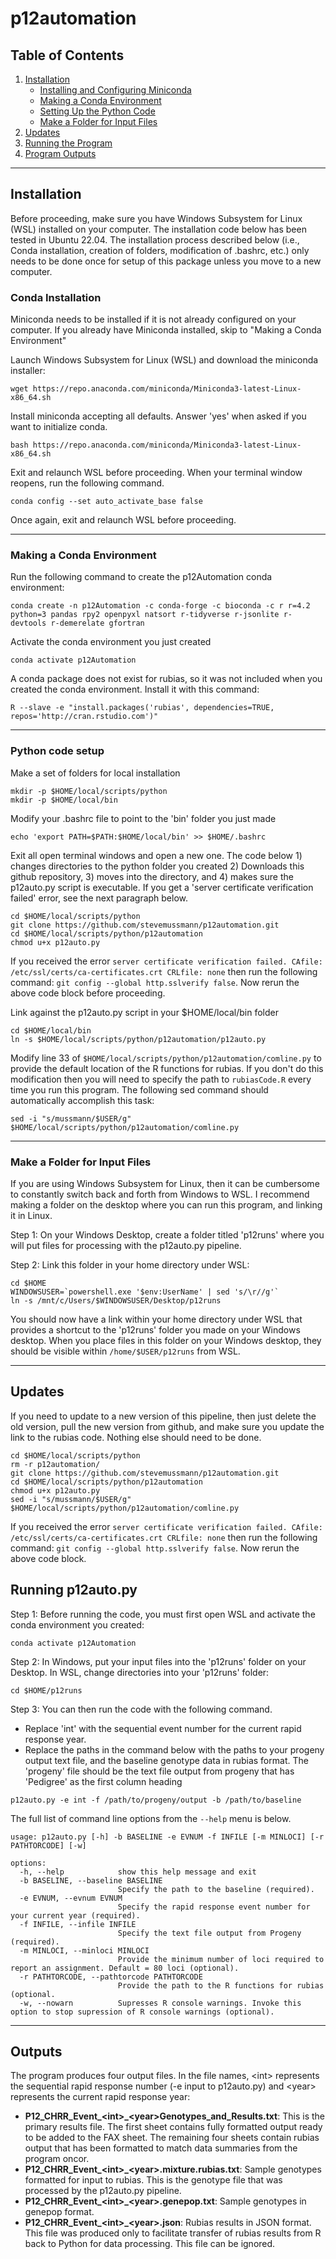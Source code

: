 # p12automation

## Table of Contents
1. [Installation](#installation)
    * [Installing and Configuring Miniconda](#condainstall)
    * [Making a Conda Environment](#condaenv)
    * [Setting Up the Python Code](#python)
    * [Make a Folder for Input Files](#quickruns)
2. [Updates](#update)
3. [Running the Program](#running)
4. [Program Outputs](#outputs)

<hr>

## Installation <a name="installation"></a>
Before proceeding, make sure you have Windows Subsystem for Linux (WSL) installed on your computer. The installation code below has been tested in Ubuntu 22.04. The installation process described below (i.e., Conda installation, creation of folders, modification of .bashrc, etc.) only needs to be done once for setup of this package unless you move to a new computer. 

### Conda Installation <a name="condainstall"></a>
Miniconda needs to be installed if it is not already configured on your computer. If you already have Miniconda installed, skip to "Making a Conda Environment"

Launch Windows Subsystem for Linux (WSL) and download the miniconda installer:
```
wget https://repo.anaconda.com/miniconda/Miniconda3-latest-Linux-x86_64.sh
```

Install miniconda accepting all defaults. Answer 'yes' when asked if you want to initialize conda. 

```
bash https://repo.anaconda.com/miniconda/Miniconda3-latest-Linux-x86_64.sh
```

Exit and relaunch WSL before proceeding. When your terminal window reopens, run the following command.

```
conda config --set auto_activate_base false
```
Once again, exit and relaunch WSL before proceeding. 

<hr>

### Making a Conda Environment <a name="condaenv"></a>
Run the following command to create the p12Automation conda environment:
```
conda create -n p12Automation -c conda-forge -c bioconda -c r r=4.2 python=3 pandas rpy2 openpyxl natsort r-tidyverse r-jsonlite r-devtools r-demerelate gfortran
```

Activate the conda environment you just created
```
conda activate p12Automation
```

A conda package does not exist for rubias, so it was not included when you created the conda environment. Install it with this command:
```
R --slave -e "install.packages('rubias', dependencies=TRUE, repos='http://cran.rstudio.com')"
```

<hr>

### Python code setup <a name="python"></a>

Make a set of folders for local installation
```
mkdir -p $HOME/local/scripts/python
mkdir -p $HOME/local/bin
```

Modify your .bashrc file to point to the 'bin' folder you just made
```
echo 'export PATH=$PATH:$HOME/local/bin' >> $HOME/.bashrc
```

Exit all open terminal windows and open a new one. The code below 1) changes directories to the python folder you created 2) Downloads this github repository, 3) moves into the directory, and 4) makes sure the p12auto.py script is executable. If you get a 'server certificate verification failed' error, see the next paragraph below.

```
cd $HOME/local/scripts/python
git clone https://github.com/stevemussmann/p12automation.git
cd $HOME/local/scripts/python/p12automation
chmod u+x p12auto.py
```

If you received the error `server certificate verification failed. CAfile: /etc/ssl/certs/ca-certificates.crt CRLfile: none` then run the following command: `git config --global http.sslverify false`. Now rerun the above code block before proceeding.

Link against the p12auto.py script in your $HOME/local/bin folder
```
cd $HOME/local/bin
ln -s $HOME/local/scripts/python/p12automation/p12auto.py
```

Modify line 33 of `$HOME/local/scripts/python/p12automation/comline.py` to provide the default location of the R functions for rubias. If you don't do this modification then you will need to specify the path to `rubiasCode.R` every time you run this program. The following sed command should automatically accomplish this task:

```
sed -i "s/mussmann/$USER/g" $HOME/local/scripts/python/p12automation/comline.py
```

<hr>

### Make a Folder for Input Files <a name="quickruns"></a>

If you are using Windows Subsystem for Linux, then it can be cumbersome to constantly switch back and forth from Windows to WSL. I recommend making a folder on the desktop where you can run this program, and linking it in Linux.

Step 1: On your Windows Desktop, create a folder titled 'p12runs' where you will put files for processing with the p12auto.py pipeline.

Step 2: Link this folder in your home directory under WSL:
```
cd $HOME
WINDOWSUSER=`powershell.exe '$env:UserName' | sed 's/\r//g'`
ln -s /mnt/c/Users/$WINDOWSUSER/Desktop/p12runs
```
You should now have a link within your home directory under WSL that provides a shortcut to the 'p12runs' folder you made on your Windows desktop. When you place files in this folder on your Windows desktop, they should be visible within `/home/$USER/p12runs` from WSL. 

<hr>

## Updates <a name="update"></a>

If you need to update to a new version of this pipeline, then just delete the old version, pull the new version from github, and make sure you update the link to the rubias code. Nothing else should need to be done.
```
cd $HOME/local/scripts/python
rm -r p12automation/
git clone https://github.com/stevemussmann/p12automation.git
cd $HOME/local/scripts/python/p12automation
chmod u+x p12auto.py
sed -i "s/mussmann/$USER/g" $HOME/local/scripts/python/p12automation/comline.py
```

If you received the error `server certificate verification failed. CAfile: /etc/ssl/certs/ca-certificates.crt CRLfile: none` then run the following command: `git config --global http.sslverify false`. Now rerun the above code block. 

## Running p12auto.py <a name="running"></a>

Step 1: Before running the code, you must first open WSL and activate the conda environment you created:
```
conda activate p12Automation
```

Step 2: In Windows, put your input files into the 'p12runs' folder on your Desktop. In WSL, change directories into your 'p12runs' folder:
```
cd $HOME/p12runs
```

Step 3: You can then run the code with the following command. 
* Replace 'int' with the sequential event number for the current rapid response year. 
* Replace the paths in the command below with the paths to your progeny output text file, and the baseline genotype data in rubias format. The 'progeny' file should be the text file output from progeny that has 'Pedigree' as the first column heading
```
p12auto.py -e int -f /path/to/progeny/output -b /path/to/baseline
```

The full list of command line options from the `--help` menu is below. 
```
usage: p12auto.py [-h] -b BASELINE -e EVNUM -f INFILE [-m MINLOCI] [-r PATHTORCODE] [-w]

options:
  -h, --help            show this help message and exit
  -b BASELINE, --baseline BASELINE
                        Specify the path to the baseline (required).
  -e EVNUM, --evnum EVNUM
                        Specify the rapid response event number for your current year (required).
  -f INFILE, --infile INFILE
                        Specify the text file output from Progeny (required).
  -m MINLOCI, --minloci MINLOCI
                        Provide the minimum number of loci required to report an assignment. Default = 80 loci (optional).
  -r PATHTORCODE, --pathtorcode PATHTORCODE
                        Provide the path to the R functions for rubias (optional.
  -w, --nowarn          Supresses R console warnings. Invoke this option to stop supression of R console warnings (optional).
```

<hr>

## Outputs <a name="outputs"></a>

The program produces four output files. In the file names, \<int\> represents the sequential rapid response number (-e input to p12auto.py) and \<year\> represents the current rapid response year:
* **P12_CHRR_Event_\<int\>_\<year\>Genotypes_and_Results.txt**: This is the primary results file. The first sheet contains fully formatted output ready to be added to the FAX sheet. The remaining four sheets contain rubias output that has been formatted to match data summaries from the program oncor.
* **P12_CHRR_Event_\<int\>_\<year\>.mixture.rubias.txt**: Sample genotypes formatted for input to rubias. This is the genotype file that was processed by the p12auto.py pipeline.
* **P12_CHRR_Event_\<int\>_\<year\>.genepop.txt**: Sample genotypes in genepop format. 
* **P12_CHRR_Event_\<int\>_\<year\>.json**: Rubias results in JSON format. This file was produced only to facilitate transfer of rubias results from R back to Python for data processing. This file can be ignored.
